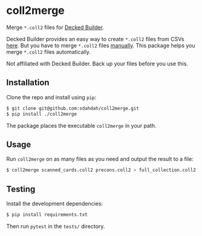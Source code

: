 # coll2merge

Merge `*.coll2` files for [Decked Builder](https://deckedbuilder.com/).

Decked Builder provides an easy way to create `*.coll2` files from CSVs
[here](http://csv.deckedbuilder.com/). But you have to merge `*.coll2` files
[manually](https://deckedstudios.supportbee.io/1893-faq/3896-decked-builder/11144-q-is-there-any-way-to-merge-collections-together).
This package helps you merge `*.coll2` files automatically.

Not affiliated with Decked Builder. Back up your files before you use this.

## Installation

Clone the repo and install using `pip`:

```sh
$ git clone git@github.com:sdahdah/coll2merge.git
$ pip install ./coll2merge
```

The package places the executable `coll2merge` in your path.

## Usage

Run `coll2merge` on as many files as you need and output the result to a file:

```sh
$ coll2merge scanned_cards.coll2 precons.coll2 > full_collection.coll2
```

## Testing

Install the development dependencies:

```sh
$ pip install requirements.txt
```

Then run `pytest` in the `tests/` directory.
